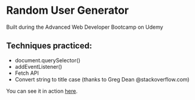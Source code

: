 # Random User Generator
Built during the Advanced Web Developer Bootcamp on Udemy

## Techniques practiced:
* document.querySelector()
* addEventListener()
* Fetch API
* Convert string to title case (thanks to Greg Dean @stackoverflow.com)

You can see it in action [here](https://crapp80.github.io/Random_User_Generator/).

